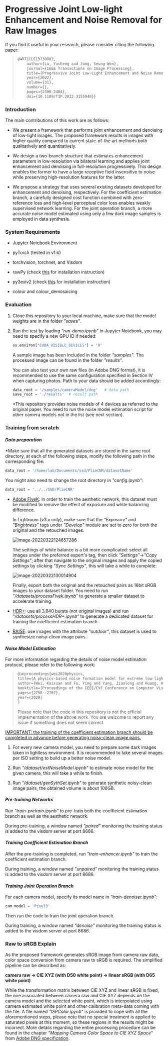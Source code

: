 # Progressive Joint Low-light Enhancement and Noise Removal for Raw Images



If you find it useful in your research, please consider citing the following paper:

> ```latex
> @ARTICLE{9730802,
>     author={Lu, Yucheng and Jung, Seung-Won},
>     journal={IEEE Transactions on Image Processing}, 
>     title={Progressive Joint Low-Light Enhancement and Noise Removal for Raw Images}, 
>     year={2022},
>     volume={31},
>     number={},
>     pages={2390-2404},
>     doi={10.1109/TIP.2022.3155948}}
> ```



### Introduction

The main contributions of this work are as follows:

- We present a framework that performs joint enhancement and denoising of low-light images. The proposed framework results in images with higher quality compared to current state-of-the art methods both qualitatively and quantitatively.

- We design a two-branch structure that estimates enhancement parameters in low-resolution via bilateral learning and applies joint enhancement and denoising in full-resolution progressively. This design enables the former to have a large receptive field insensitive to noise while preserving high-resolution features for the latter.

- We propose a strategy that uses several existing datasets developed for enhancement and denoising, respectively. For the coefficient estimation branch, a carefully designed cost function combined with zero-reference loss and high-level perceptual color loss enables weakly supervised network learning. For the joint operation branch, a more accurate noise model estimated using only a few dark image samples is employed in data synthesis.

  

### System Requirements

- Jupyter Notebook Environment

- pyTorch (tested in v1.6)

- torchvision, torchnet, and Visdom
- rawPy (check [this](https://pypi.org/project/rawpy/) for installation instruction)

- py3exiv2 (check [this](https://stackoverflow.com/questions/41075975/impossible-to-install-py3exiv2-with-pip) for installation instruction)
- colour and colour_demosaicing



### Evaluation

1. Clone this repository to your local machine, make sure that the model weights are in the folder *"saves"*.

2. Run the test by loading *"run-demo.ipynb"* in Jupyter Notebook, you may need to specify a new GPU ID if needed:

   ```python
   os.environ["CUDA_VISIBLE_DEVICES"] = '0'
   ```

   A sample image has been included in the folder *"samples"*. The processed image can be found in the folder *"results"*.

   You can also test your own raw files (in Adobe DNG format), it is recommended to use the same configuration specified in Section IV when capturing photos. Path to your data should be added accordingly:

   ```python
   data_root = '/samples/cameraModel/dng'	# data path
   save_root = './results'	# result path
   ```

   *This repository provides noise models of 4 devices as referred to the original paper. You need to run the noise model estimation script for other camera models not in the list (see next section).



### Training from scratch

#### *Data preparation*

*Make sure that all the generated datasets are stored in the same root directory, at each of the following steps, modify the following path in the corresponding file:

```python
data_root = '/home/lab/Documents/ssd/PlieCNR/datasetName'
```

You might also need to change the root directory in *"config.ipynb"*:

```python
data_root = '../../SSD/PlieCNR'
```

- [Adobe FiveK](https://data.csail.mit.edu/graphics/fivek/): in order to train the aesthetic network, this dataset must be modified to remove the effect of exposure and white balancing difference.

  In Lightroom (v3.x only), make sure that the *"Exposure"* and *"Brightness"* tags under *"Develop"* module are set to zero for both the original and the retouched images:

  ![image-20220322124857286](README.assets/image-20220322124857286.png)

  The settings of white balance is a bit more complicated: select all images under the preferred expert's tag, then click *"Settings"*→*"Copy Settings"*; after that navigate to the original images and apply the copied settings by clicking *"Sync Settings"*, this will take a while to complete:

  ![image-20220322130014904](README.assets/image-20220322130014904.png)

  Finally, export both the original and the retouched pairs as 16bit sRGB images to your dataset folder. You need to run *"/datasets/processFivek.ipynb"* to generate a smaller dataset to accelerate training.

- [HDR+](https://hdrplusdata.org/): use all 3,640 bursts (not original images) and run *"/datasets/processHDR+.ipynb"* to generate a dedicated dataset for training the coefficient estimation branch.

- [RAISE](http://loki.disi.unitn.it/RAISE/): use images with the attribute *"outdoor"*, this dataset is used to synthesize noisy-clean image pairs.



#### *Noise Model Estimation*

For more information regarding the details of noise model estimation protocol, please refer to the following work:

> ```latex
> @inproceedings{wei2020physics,
> title={A physics-based noise formation model for extreme low-light raw denoising},
> author={Wei, Kaixuan and Fu, Ying and Yang, Jiaolong and Huang, Hua},
> booktitle={Proceedings of the IEEE/CVF Conference on Computer Vision and Pattern Recognition},
> pages={2758--2767},
> year={2020}
> }
> ```
> Please note that the code in this repository is not the official implementation of the above work. You are welcome to report any issue if something does not seem correct.



<u>IMPORTANT: the training of the coefficient estimation branch should be completed in advance before generating noisy-clean image pairs.</u>

1. For every new camera model, you need to prepare some dark images taken in lightless environment. It is recommended to take several images per ISO setting to build up a better noise model.

2. Run *"/dataset/estNoiseModel.ipynb"* to estimate noise model for the given camera, this will take a while to finish.

3. Run *"/dataset/genSythSet.ipynb"* to generate synthetic noisy-clean image pairs, the obtained volume is about 100GB.



#### *Pre-training Networks*

Run *"train-pretrain.ipynb"* to pre-train both the coefficient estimation branch as well as the aesthetic network.

During pre-training, a window named *"paired"* monitoring the training status is added to the visdom server at port 8686.



#### *Training Coefficient Estimation Branch*

After the pre-training is completed, run *"train-enhancer.ipynb"* to train the coefficient estimation branch.

During training, a window named *"unpaired"* monitoring the training status is added to the visdom server at port 8686.



#### *Training Joint Operation Branch*

For each camera model, specify its model name in *"train-denoiser.ipynb"*:

```python
cam_model = 'Pixel3'
```

Then run the code to train the joint operation branch.

During training, a window named *"denoise"* monitoring the training status is added to the visdom server at port 8686.



### Raw to sRGB Explain

As the proposed framework generates sRGB image from camera raw data, color space conversion from camera raw to sRGB is required. The simplified pipeline can be described as:

**camera raw → CIE XYZ (with D50 white point) → linear sRGB (with D65 white point)**

While the transformation matrix between CIE XYZ and linear sRGB is fixed, the one associated between camera raw and CIE XYZ depends on the camera model and the selected white point, which is interpolated using camera estimated white point and other calibration meta-data coming with the file. A file named *"ISPColor.ipynb"* is provided to cope with all the aforementioned steps, please note that no special treatment is applied to saturated pixels at this moment, so these regions in the results might be incorrect. More details regarding the entire processing procedure can be found in the chapter *"Mapping Camera Color Space to CIE XYZ Space"* from [Adobe DNG specification](https://helpx.adobe.com/content/dam/help/en/photoshop/pdf/dng_spec_1_6_0_0.pdf).
